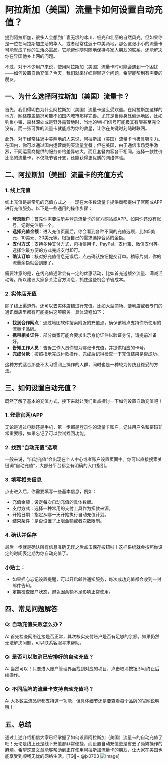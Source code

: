 # 阿拉斯加（美国）流量卡如何设置自动充值？

提到阿拉斯加，很多人会想到广袤无垠的冰川、极光和壮丽的自然风光。但如果你是一位在阿拉斯加生活的华人，或者经常往返于中美两地，那么这张小小的流量卡可能就成了你的生活必需品。它能帮你随时随地保持与家人朋友的联系，还能解决你在异国他乡上网的问题。

不过，对于不少用户来说，使用阿拉斯加（美国）流量卡时可能会遇到一个困扰——如何设置自动充值？今天，我们就来详细聊聊这个问题，希望能帮到有需要的朋友。

## 一、为什么选择阿拉斯加（美国）流量卡？

首先，我们得明白为什么阿拉斯加（美国）流量卡这么受欢迎。在阿拉斯加这样的地方，网络覆盖情况可能不如国内城市那样完善。尤其是当你身处偏远地区，比如钓鱼小镇、森林深处或是野外露营地时，当地的Wi-Fi信号可能极其有限甚至完全没有。而一张可靠的流量卡就能成为你的救星，让你在关键时刻随时联网。

此外，对于经常往返中美两地的人来说，阿拉斯加（美国）流量卡也极具吸引力。在国内，你可以通过国内运营商购买流量套餐；但在美国，由于通信市场竞争激烈，不同运营商提供的服务价格差异较大，而且套餐内容各不相同。选择一款性价比高的流量卡，不仅能节省开支，还能获得更优质的网络体验。

## 二、阿拉斯加（美国）流量卡的充值方式

### 1. 线上充值
线上充值是最常见的充值方式之一。现在大多数流量卡提供商都提供了官网或APP进行充值服务。以下是一些通用的操作步骤：

- **登录账户**：首先你需要注册并登录流量卡的官方网站或APP。如果你还没有账号，记得先注册一个。
- **选择充值金额**：进入充值页面后，你会看到各种不同的充值选项，比如5美元、10美元、20美元等。根据自己的需求选择合适的金额。
- **支付方式**：支持多种支付方式，包括信用卡、PayPal、支付宝、微信支付等。选择你最方便的方式完成支付即可。
- **确认订单**：核对好充值信息无误后，点击确认按钮提交订单。稍等片刻，你的流量余额就会到账了。

需要注意的是，在线充值通常会有一定的优惠活动，比如首充送额外流量、满减活动等。所以建议大家多关注官方消息，抓住这些机会节省成本。

### 2. 实体店充值
除了线上渠道外，还可以去实体店铺进行充值。比如大型商场、便利店或者专门的通讯商店里都有可能提供这项服务。具体流程如下：

- **找到合作网点**：通过地图软件搜索附近的充值点，确保该地点支持你所使用的流量卡品牌。
- **携带相关证件**：部分商家可能会要求出示身份证件以验证身份，请提前准备好。
- **告知工作人员**：告诉工作人员你想为哪张卡充值，并提供相应的卡号。
- **完成付款**：按照指示完成付款操作，完成后记得检查一下充值结果是否成功。

这种方式适合那些不太习惯网上操作的人群，同时也是一种较为传统且稳妥的方法。

## 三、如何设置自动充值？

既然了解了基本的充值方式，接下来就让我们重点探讨一下如何设置自动充值吧！

### 1. 登录官网/APP
无论是通过电脑还是手机，第一步都是登录你的流量卡账户。记住用户名和密码非常重要哦，如果忘记了可以尝试找回功能。

### 2. 找到“自动充值”选项
一般来说，“自动充值”会出现在个人中心或者账户设置页面中。你可以直接搜索关键词“自动充值”，大部分平台都会有明确的入口指引。

### 3. 填写相关信息
点击进入后，你需要填写一些基本信息，例如：
- 充值金额：设定每次自动充值的具体数额。
- 支付方式：选择一种常用的支付工具作为扣款来源。
- 开始日期：指定从哪一天开始执行自动充值计划。
- 结束条件：是否设置了上限金额或者次数限制。

### 4. 确认并保存
最后一步就是确认所有信息准确无误之后点击保存按钮啦！这样系统就会按照你设定的时间表定期为你自动充值了。

### 小贴士：
- 如果担心忘记设置提醒，可以开启邮件通知服务，每次成功充值都会收到一封邮件告知。
- 定期检查账户状态，避免因余额不足影响正常使用。

## 四、常见问题解答

### Q: 自动充值失败怎么办？
A: 首先检查网络连接是否正常，其次核实支付账户是否有足够的余额。如果仍然无法解决问题，可以联系客服寻求帮助。

### Q: 是否可以取消已安排好的自动充值？
A: 当然可以！只要进入账户管理界面找到对应的项目，点击取消按钮即可终止后续操作。

### Q: 不同品牌的流量卡支持自动充值吗？
A: 大多数主流品牌都支持这一功能，但具体细节还是要查看每个品牌的官网说明哦！

## 五、总结

通过上述介绍相信大家已经掌握了如何设置阿拉斯加（美国）流量卡的自动充值了吧！无论是线上还是线下充值都非常便捷，而设置自动充值更是省去了频繁操作的麻烦。希望这篇文章能够帮助到正在使用阿拉斯加流量卡的朋友，让大家在美国也能享受到顺畅无忧的网络生活。[TG💪+ @jx0703 ![Image](https://github.com/user-attachments/assets/dbca1d08-cadb-493c-b0ec-ad6f7a83f270)]